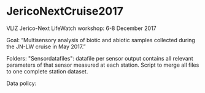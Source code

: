 # JericoNextCruise2017

VLIZ Jerico-Next LifeWatch workshop: 6-8 December 2017

Goal: “Multisensory analysis of biotic and abiotic samples collected during the JN-LW cruise in May 2017.”

Folders:
"Sensordatafiles": datafile per sensor output contains all relevant parameters of that sensor measured at each station. Script to merge all files to one complete station dataset. 




Data policy:
